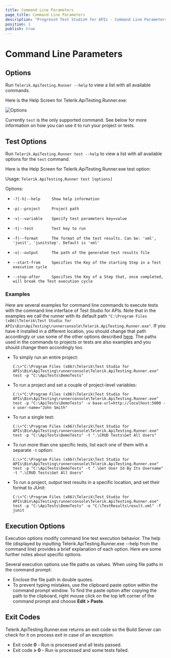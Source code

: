 ```yaml
---
title: Command Line Parameters
page_title: Command Line Parameters
description: "Progress® Test Studio® for APIs - Command Line Parameters"
position: 1
publish: true
---
```

# Command Line Parameters

## Options

Run `Telerik.ApiTesting.Runner --help` to view a list with all available commands.

Here is the Help Screen for Telerik.ApiTesting.Runner.exe:

![Options][1]

Currently `test` is the only supported command. See below for more information on how you can use it to run your project or tests.

## Test Options

Run `Telerik.ApiTesting.Runner test --help` to view a list with all available options for the `test` command.

Here is the Help Screen for Telerik.ApiTesting.Runner.exe test option:

Usage: `Telerik.ApiTesting.Runner test [options]`

Options:

  - `-?|-h|--help     Show help information`

  - `-p|--project     Project path`

  - `-v|--variable    Specify test parameters key=value`

  - `-t|--test        Test key to run`

  - `-f|--format      The format of the test results. Can be: 'xml', 'junit', 'junitstep'. Default is 'xml'`

  - `-o|--output      The path of the generated test results file`

  - `--start-from     Specifies the Key of the starting Step in a Test execution cycle`

  - `--stop-after     Specifies the Key of a Step that, once completed, will break the Test execution cycle`

### Examples

Here are several examples for command line commands to execute tests with the command line interface of Test Studio for APIs. Note that in the examples we call the runner with its default path `"C:\Program Files (x86)\Telerik\Test Studio for APIs\Bin\ApiTesting\runnerconsole\Telerik.ApiTesting.Runner.exe"`. If you have it installed in a different location, you should change that path accordingly or use some of the other options described <a href="/features/command-line/overview">here</a>. The paths used in the commands to projects or tests are also examples and you should change them accordingly too.

  - To simply run an entire project:

    `C:\>"C:\Program Files (x86)\Telerik\Test Studio for APIs\Bin\ApiTesting\runnerconsole\Telerik.ApiTesting.Runner.exe" test -p "C:\ApiTests\DemoTests"`

  - To run a project and set a couple of project-level variables:

    `C:\>"C:\Program Files (x86)\Telerik\Test Studio for APIs\Bin\ApiTesting\runnerconsole\Telerik.ApiTesting.Runner.exe" test -p "C:\ApiTests\DemoTests" -v base-url=http://localhost:5000 -v user-name="John Smith"`

  - To run a single test:

    `C:\>"C:\Program Files (x86)\Telerik\Test Studio for APIs\Bin\ApiTesting\runnerconsole\Telerik.ApiTesting.Runner.exe" test -p "C:\ApiTests\DemoTests" -t ".\CRUD Tests\Get All Users"`

  - To run more than one specific tests, list each one of them with a separate `-t` option:

    `C:\>"C:\Program Files (x86)\Telerik\Test Studio for APIs\Bin\ApiTesting\runnerconsole\Telerik.ApiTesting.Runner.exe" test -p "C:\ApiTests\DemoTests" -t ".\Get User Id By Its Username" -t ".\CRUD Tests\Get All Users"`

  - To run a project, output test results in a specific location, and set their format to JUnit:

    `C:\>"C:\Program Files (x86)\Telerik\Test Studio for APIs\Bin\ApiTesting\runnerconsole\Telerik.ApiTesting.Runner.exe" test -p "C:\ApiTests\DemoTests" -o "C:\TestResults\result.xml" -f junit`


## Execution Options

Execution options modify command line test execution behavior. 
The help file (displayed by inputting Telerik.ApiTesting.Runner.exe --help from the command line) provides a brief explanation of each option. Here are some further notes about specific options.

Several execution options use file paths as values. When using file paths in the command prompt:  

- Enclose the file path in double quotes.
- To prevent typing mistakes, use the clipboard paste option within the command prompt window. To find the paste option after copying the path to the clipboard, right mouse click on the top left corner of the command prompt and choose **Edit > Paste**.

## Exit Codes

Telerik.ApiTesting.Runner.exe returns an exit code so the Build Server can check for it on process exit in case of an exception:
 * Exit code **0** - Run is processed and all tests passed.
 * Exit code **> 0** - Run is processed and some tests failed.

[1]: /img/features/command-line/apitesting-runner-help.png